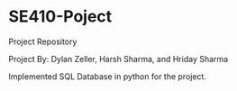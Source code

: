 # SE410-Poject

Project Repository

Project By: Dylan Zeller, Harsh Sharma, and Hriday Sharma

Implemented SQL Database in python for the project.
